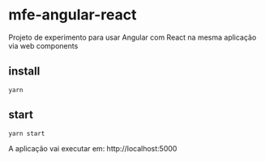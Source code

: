# mfe-angular-react

Projeto de experimento para usar Angular com React na mesma aplicação via web components

## install
```
yarn
```

## start
```
yarn start
```

A aplicação vai executar em: http://localhost:5000